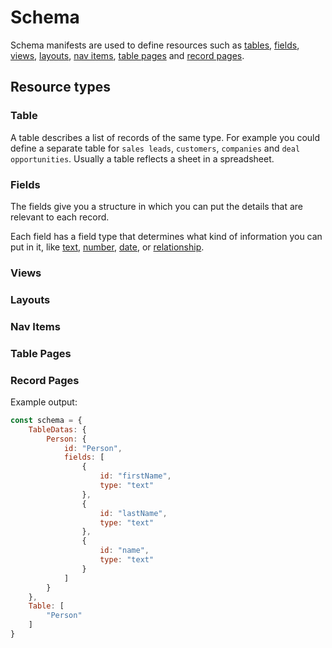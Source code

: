 # Schema

Schema manifests are used to define resources such as [tables](/docs/table.md), [fields](/docs/field.md), [views](/docs/view.md), [layouts](/docs/layout.md), [nav items](/docs/nav-item.md), [table pages](/docs/table-page.md) and [record pages](/docs/record-page.md).

## Resource types

### Table

A table describes a list of records of the same type. For example you could define a separate table for `sales leads`, `customers`, `companies` and `deal opportunities`. Usually a table reflects a sheet in a spreadsheet.

### Fields

The fields give you a structure in which you can put the details that are relevant to each record.

Each field has a field type that determines what kind of information you can put in it, like [text](/docs/field-types.md#text), [number](/docs/field-types.md#number), [date](/docs/field-types.md#date), or [relationship](/docs/field-types.md#relationship).

### Views
### Layouts
### Nav Items
### Table Pages
### Record Pages


Example output:

```js
const schema = {
    TableDatas: {
        Person: {
            id: "Person",
            fields: [
                {
                    id: "firstName",
                    type: "text"
                },
                {
                    id: "lastName",
                    type: "text"
                },
                {
                    id: "name",
                    type: "text"
                }
            ]
        }
    },
    Table: [
        "Person"
    ]
}
```